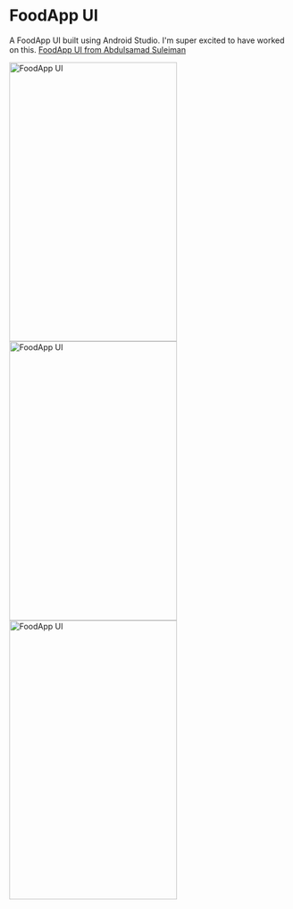FoodApp UI
===============

A FoodApp UI built using Android Studio. I'm super excited to have worked on this.
[FoodApp UI from 
Abdulsamad Suleiman](https://github.com/abdulsamadola) 

<img src="https://raw.github.com/abdulsamadola/FoodApp/master/screenshot1.png" width="300" height="500" alt="FoodApp UI"/>
<img src="https://raw.github.com/abdulsamadola/FoodApp/master/screenshot2.png" width="300" height="500" alt="FoodApp UI"/>
<img src="https://raw.github.com/abdulsamadola/FoodApp/master/screenshot3.png" width="300" height="500" alt="FoodApp UI"/>
